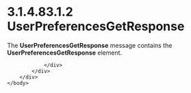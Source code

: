 <html dir="LTR" xmlns:mshelp="http://msdn.microsoft.com/mshelp" xmlns:ddue="http://ddue.schemas.microsoft.com/authoring/2003/5" xmlns:xlink="http://www.w3.org/1999/xlink" xmlns:tool="http://www.microsoft.com/tooltip">
    <head>
        <meta http-equiv="Content-Type" content="text/html; CHARSET=utf-8"></meta>
        <meta name="save" content="history"></meta>
        <title>3.1.4.83.1.2 UserPreferencesGetResponse</title>
        <xml>
            <mshelp:toctitle title="3.1.4.83.1.2 UserPreferencesGetResponse"></mshelp:toctitle>
            <mshelp:rltitle title="[MS-SSMDSWS-15]: UserPreferencesGetResponse"></mshelp:rltitle>
            <mshelp:keyword index="A" term="c3875ab1-8bfc-4bcf-9dbb-66d2ac85e321"></mshelp:keyword>
            <mshelp:attr name="DCSext.ContentType" value="open specification"></mshelp:attr>
            <mshelp:attr name="AssetID" value="c3875ab1-8bfc-4bcf-9dbb-66d2ac85e321"></mshelp:attr>
            <mshelp:attr name="TopicType" value="kbRef"></mshelp:attr>
            <mshelp:attr name="DCSext.Title" value="[MS-SSMDSWS-15]: UserPreferencesGetResponse" />
        </xml>
    </head>
    <body>
        <div id="header">
            <h1 class="heading">3.1.4.83.1.2 UserPreferencesGetResponse</h1>
        </div>
        <div id="mainSection">
            <div id="mainBody">
                <div id="allHistory" class="saveHistory"></div>
                <div id="sectionSection0" class="section" name="collapseableSection">
                    

<p>The <b>UserPreferencesGetResponse</b> message contains the <b>UserPreferencesGetResponse</b>
element.</p>


                </div>
            </div>
        </div>
    </body>
</html>